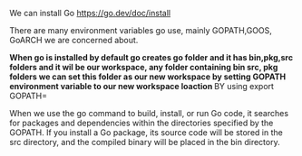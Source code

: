 
We can install Go https://go.dev/doc/install

There are many environment variables go use, mainly GOPATH,GOOS, GoARCH we are concerned about.

<b>When go is installed by default go creates go folder and it has bin,pkg,src folders and it wil be our workspace, any folder containing bin src, pkg folders we can set this folder as our new workspace by setting GOPATH environment variable to our new workspace loaction </b>
BY using export GOPATH=<Loaction to new folder>

When we use the go command to build, install, or run Go code, it searches for packages and dependencies within the directories specified by the GOPATH.
If you install a Go package, its source code will be stored in the src directory, and the compiled binary will be placed in the bin directory.
